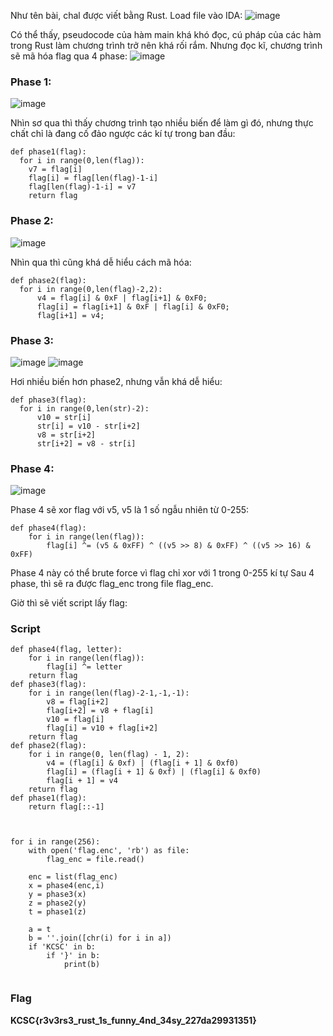 Như tên bài, chal được viết bằng Rust. Load file vào IDA:
![image](https://github.com/m01000xd/KCSC-CTF-2024/assets/122852491/e2ebc73b-03be-446a-8414-91fb4a7fb82e)

Có thể thấy, pseudocode của hàm main khá khó đọc, cú pháp của các hàm trong Rust làm chương trình trở nên khá rối rắm. Nhưng đọc kĩ, chương trình sẽ mã hóa flag qua 4 phase:
![image](https://github.com/m01000xd/KCSC-CTF-2024/assets/122852491/3b008dc1-e3a3-4144-bc8e-87b84f38351f)


### Phase 1: 
![image](https://github.com/m01000xd/KCSC-CTF-2024/assets/122852491/9ccfd73f-57f5-4f16-b85e-878ba758fe14)

Nhìn sơ qua thì thấy chương trình tạo nhiều biến để làm gì đó, nhưng  thực chất chỉ là đang cố đảo ngược các kí tự trong ban đầu:
```python3
def phase1(flag):
  for i in range(0,len(flag)):
    v7 = flag[i]
    flag[i] = flag[len(flag)-1-i]
    flag[len(flag)-1-i] = v7
    return flag
```

### Phase 2:
![image](https://github.com/m01000xd/KCSC-CTF-2024/assets/122852491/5e138475-70be-4908-8b32-17c5a3db36f1)

Nhìn qua thì cũng khá dễ hiểu cách mã hóa: 

```python3
def phase2(flag):
  for i in range(0,len(flag)-2,2):
      v4 = flag[i] & 0xF | flag[i+1] & 0xF0;
      flag[i] = flag[i+1] & 0xF | flag[i] & 0xF0;
      flag[i+1] = v4;
```

### Phase 3:
![image](https://github.com/m01000xd/KCSC-CTF-2024/assets/122852491/ff7f0e1c-3a38-4838-87bd-0f7ca82705da)
![image](https://github.com/m01000xd/KCSC-CTF-2024/assets/122852491/ffad0915-1352-4a3f-9a22-c90afc0916f8)

Hơi nhiều biến hơn phase2, nhưng vẫn khá dễ hiểu:

```python3
def phase3(flag):
  for i in range(0,len(str)-2):
      v10 = str[i]
      str[i] = v10 - str[i+2]
      v8 = str[i+2]
      str[i+2] = v8 - str[i]
```
### Phase 4:
![image](https://github.com/m01000xd/KCSC-CTF-2024/assets/122852491/672b6cb7-e7ec-4c44-a175-8f19c2320110)

Phase 4 sẽ xor flag với v5, v5 là 1 số ngẫu nhiên từ 0-255:
```python3
def phase4(flag):
	for i in range(len(flag)):
		flag[i] ^= (v5 & 0xFF) ^ ((v5 >> 8) & 0xFF) ^ ((v5 >> 16) & 0xFF) 
```
Phase 4 này có thể brute force vì flag chỉ xor với 1 trong 0-255 kí tự
Sau 4 phase, thì sẽ ra được flag_enc trong file flag_enc.

Giờ thì sẽ viết script lấy flag:

### Script

```python3
def phase4(flag, letter):
    for i in range(len(flag)):
        flag[i] ^= letter
    return flag
def phase3(flag):
    for i in range(len(flag)-2-1,-1,-1):
        v8 = flag[i+2]
        flag[i+2] = v8 + flag[i]
        v10 = flag[i]
        flag[i] = v10 + flag[i+2]
    return flag
def phase2(flag):
    for i in range(0, len(flag) - 1, 2):
        v4 = (flag[i] & 0xf) | (flag[i + 1] & 0xf0)
        flag[i] = (flag[i + 1] & 0xf) | (flag[i] & 0xf0)
        flag[i + 1] = v4
    return flag
def phase1(flag):
    return flag[::-1]



for i in range(256):
    with open('flag.enc', 'rb') as file:
        flag_enc = file.read()
    
    enc = list(flag_enc)
    x = phase4(enc,i)
    y = phase3(x)
    z = phase2(y)
    t = phase1(z)

    a = t
    b = ''.join([chr(i) for i in a])
    if 'KCSC' in b:
        if '}' in b:
            print(b)


```
### Flag
__KCSC{r3v3rs3_rust_1s_funny_4nd_34sy_227da29931351}__

